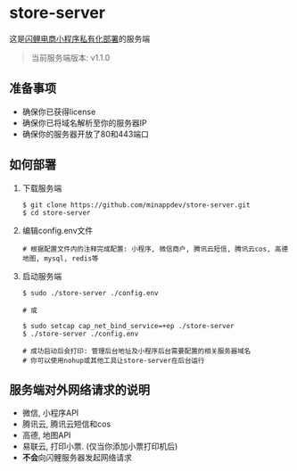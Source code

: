 # store-server

这是[闪鲤电商小程序私有化部署](https://minapp.dev)的服务端

> 当前服务端版本: v1.1.0

## 准备事项

* 确保你已获得license
* 确保你已将域名解析至你的服务器IP
* 确保你的服务器开放了80和443端口

## 如何部署

1. 下载服务端

    ```
    $ git clone https://github.com/minappdev/store-server.git
    $ cd store-server
    ```

3. 编辑config.env文件

    ```
    # 根据配置文件内的注释完成配置: 小程序, 微信商户, 腾讯云短信, 腾讯云cos, 高德地图, mysql, redis等
    ```

4. 启动服务端

    ```
    $ sudo ./store-server ./config.env

    # 或

    $ sudo setcap cap_net_bind_service=+ep ./store-server
    $ ./store-server ./config.env

    # 成功启动后会打印: 管理后台地址及小程序后台需要配置的相关服务器域名
    # 你可以使用nohup或其他工具让store-server在后台运行
    ```

## 服务端对外网络请求的说明

* 微信, 小程序API
* 腾讯云, 腾讯云短信和cos
* 高德, 地图API
* 易联云, 打印小票. (仅当你添加小票打印机后)
* **不会**向闪鲤服务器发起网络请求

